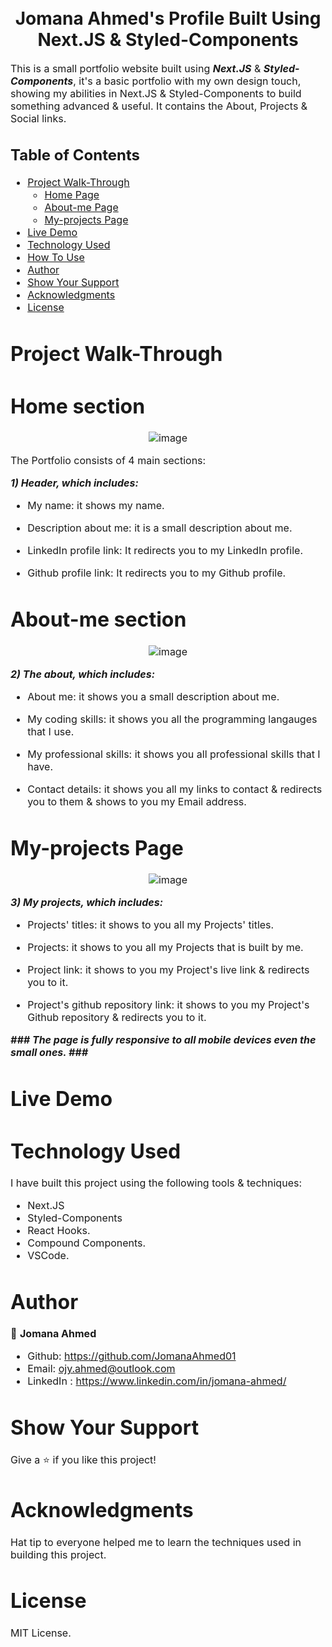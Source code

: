 <h1 align="center">
  <br>
  Jomana Ahmed's Profile Built Using Next.JS & Styled-Components
</h1>

<p><font size="3">
  This is a small portfolio website built using <strong><em>Next.JS</em></strong> & <strong><em>Styled-Components</em></strong>, it's a basic portfolio with my own design touch, showing my abilities in Next.JS & Styled-Components to build something advanced & useful. It contains the About, Projects & Social links.
</p>

## Table of Contents

- [Project Walk-Through](#project-walk-through)
  - [Home Page](#home-section)
  - [About-me Page](#about-me-section)
  - [My-projects Page](#my-projects-section)
- [Live Demo](#live-demo)
- [Technology Used](#technology-used)
- [How To Use](#how-to-use)
- [Author](#author)
- [Show Your Support](#show-your-support)
- [Acknowledgments](#acknowledgments)
- [License](#license)




# Project Walk-Through

 # Home section

<div align="center"><a name="menu"></a>

![image](https://user-images.githubusercontent.com/66492958/131233754-c2d4ace0-f378-47a9-8306-e7cef1f7ada6.png)
</div>

The Portfolio consists of 4 main sections:

***1) Header, which includes:***
- My name: 
it shows my name.

- Description about me: 
 it is a small description about me.

- LinkedIn profile link:
It redirects you to my LinkedIn profile.

- Github profile link:
It redirects you to my Github profile.

 # About-me section
 
 <div align="center"><a name="menu"></a>

![image](https://user-images.githubusercontent.com/66492958/131233796-5cf1d2d0-d06a-460f-a928-eef3b5da764a.png)
</div>

***2) The about, which includes:***
- About me: 
it shows you a small description about me.

- My coding skills: 
it shows you all the programming langauges that I use.

- My professional skills: 
it shows you all professional skills that I have.

- Contact details: 
it shows you all my links to contact & redirects you to them & shows to you my Email address.

 # My-projects Page
 
<div align="center"><a name="menu"></a>

![image](https://user-images.githubusercontent.com/66492958/131235211-fffa62b8-d592-434f-b650-2634f1cef8df.png)
</div>

***3) My projects, which includes:***
- Projects' titles: 
it shows to you all my Projects' titles.

- Projects: 
it shows to you all my Projects that is built by me.

- Project link: 
it shows to you my Project's live link & redirects you to it.

- Project's github repository link: 
it shows to you my Project's Github repository & redirects you to it.

***### The page is fully responsive to all mobile devices even the small ones. ###***

# Live Demo 


# Technology Used

I have built this project using the following tools & techniques:
- Next.JS
- Styled-Components
- React Hooks.
- Compound Components.
- VSCode.

# Author

👤 **Jomana Ahmed**
- Github: https://github.com/JomanaAhmed01
- Email: ojy.ahmed@outlook.com
- LinkedIn : https://www.linkedin.com/in/jomana-ahmed/

# Show Your Support

Give a ⭐️ if you like this project!

# Acknowledgments

Hat tip to everyone helped me to learn the techniques used in building this project.

# License 

MIT License.



